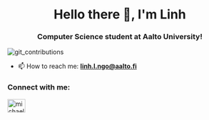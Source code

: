 <h1 align="center">Hello there 👋, I'm Linh </h1>
<h3 align="center">Computer Science student at Aalto University! </h3>

<img src="http://ghchart.rshah.org/ngol4" alt="git_contributions"/> 




- 📫 How to reach me: **linh.l.ngo@aalto.fi** 


<h3 align="left">Connect with me:</h3>
<p align="left">
<a href="https://www.linkedin.com/in/linh-l-ngo/" target="blank"> <img align="center" src="https://raw.githubusercontent.com/rahuldkjain/github-profile-readme-generator/master/src/images/icons/Social/linked-in-alt.svg" alt="michaelha" height="30" width="40" /></a>
